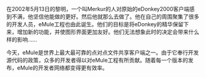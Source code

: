 在2002年5月13日的黎明，一个叫Merkur的人对原始的eDonkey2000客户端感到不满，他坚信他能做的更好。然后他就那么去做了。他在自己的周围聚集了很多的开发人员，eMule工程也由此诞生。他们的目标是将eDonkey的精华保留下来，增加新的功能，并使图形界面更加友好。他们无法想象此时的决定会带来什么样的影响……

今天，eMule是世界上最大最可靠的点对点文件共享客户端之一。由于它奉行开发源代码的政策，众多的开发者得以对eMule工程有所贡献。随着每一个版本的发布，eMule的开发者网络都变得更有效率。
